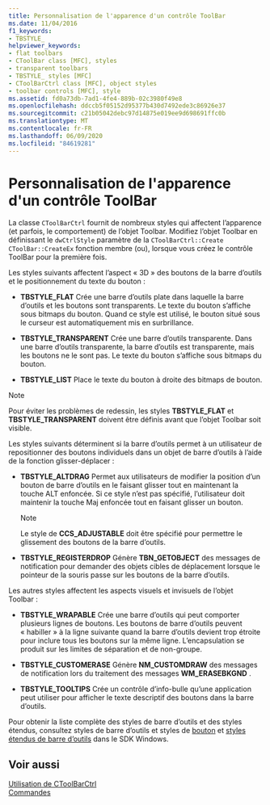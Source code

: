 ```yaml
---
title: Personnalisation de l'apparence d'un contrôle ToolBar
ms.date: 11/04/2016
f1_keywords:
- TBSTYLE_
helpviewer_keywords:
- flat toolbars
- CToolBar class [MFC], styles
- transparent toolbars
- TBSTYLE_ styles [MFC]
- CToolBarCtrl class [MFC], object styles
- toolbar controls [MFC], style
ms.assetid: fd0a73db-7ad1-4fe4-889b-02c3980f49e8
ms.openlocfilehash: ddccb5f05152d95377b430d7492ede3c86926e37
ms.sourcegitcommit: c21b05042debc97d14875e019ee9d698691ffc0b
ms.translationtype: MT
ms.contentlocale: fr-FR
ms.lasthandoff: 06/09/2020
ms.locfileid: "84619281"
---
```

# <a name="customizing-the-appearance-of-a-toolbar-control"></a>Personnalisation de l'apparence d'un contrôle ToolBar

La classe `CToolBarCtrl` fournit de nombreux styles qui affectent l’apparence (et parfois, le comportement) de l’objet Toolbar. Modifiez l’objet Toolbar en définissant le `dwCtrlStyle` paramètre de la `CToolBarCtrl::Create` `CToolBar::CreateEx` fonction membre (ou), lorsque vous créez le contrôle ToolBar pour la première fois.

Les styles suivants affectent l’aspect « 3D » des boutons de la barre d’outils et le positionnement du texte du bouton :

- **TBSTYLE_FLAT** Crée une barre d’outils plate dans laquelle la barre d’outils et les boutons sont transparents. Le texte du bouton s’affiche sous bitmaps du bouton. Quand ce style est utilisé, le bouton situé sous le curseur est automatiquement mis en surbrillance.

- **TBSTYLE_TRANSPARENT** Crée une barre d’outils transparente. Dans une barre d’outils transparente, la barre d’outils est transparente, mais les boutons ne le sont pas. Le texte du bouton s’affiche sous bitmaps du bouton.

- **TBSTYLE_LIST** Place le texte du bouton à droite des bitmaps de bouton.

> [!NOTE]
> Pour éviter les problèmes de redessin, les styles **TBSTYLE_FLAT** et **TBSTYLE_TRANSPARENT** doivent être définis avant que l’objet Toolbar soit visible.

Les styles suivants déterminent si la barre d’outils permet à un utilisateur de repositionner des boutons individuels dans un objet de barre d’outils à l’aide de la fonction glisser-déplacer :

- **TBSTYLE_ALTDRAG** Permet aux utilisateurs de modifier la position d’un bouton de barre d’outils en le faisant glisser tout en maintenant la touche ALT enfoncée. Si ce style n’est pas spécifié, l’utilisateur doit maintenir la touche Maj enfoncée tout en faisant glisser un bouton.

    > [!NOTE]
    >  Le style de **CCS_ADJUSTABLE** doit être spécifié pour permettre le glissement des boutons de la barre d’outils.

- **TBSTYLE_REGISTERDROP** Génère **TBN_GETOBJECT** des messages de notification pour demander des objets cibles de déplacement lorsque le pointeur de la souris passe sur les boutons de la barre d’outils.

Les autres styles affectent les aspects visuels et invisuels de l’objet Toolbar :

- **TBSTYLE_WRAPABLE** Crée une barre d’outils qui peut comporter plusieurs lignes de boutons. Les boutons de barre d’outils peuvent « habiller » à la ligne suivante quand la barre d’outils devient trop étroite pour inclure tous les boutons sur la même ligne. L’encapsulation se produit sur les limites de séparation et de non-groupe.

- **TBSTYLE_CUSTOMERASE** Génère **NM_CUSTOMDRAW** des messages de notification lors du traitement des messages **WM_ERASEBKGND** .

- **TBSTYLE_TOOLTIPS** Crée un contrôle d’info-bulle qu’une application peut utiliser pour afficher le texte descriptif des boutons dans la barre d’outils.

Pour obtenir la liste complète des styles de barre d’outils et des styles étendus, consultez styles de barre d’outils et styles de [bouton](/windows/win32/Controls/toolbar-control-and-button-styles) et [styles étendus de barre d’outils](/windows/win32/Controls/toolbar-extended-styles) dans le SDK Windows.

## <a name="see-also"></a>Voir aussi

[Utilisation de CToolBarCtrl](using-ctoolbarctrl.md)<br/>
[Commandes](controls-mfc.md)
